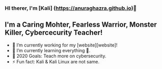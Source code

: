 ### HI therer, I'm [Kali] (https://anuraghazra.github.io)👋

## I'm a Caring Mohter, Fearless Warrior, Monster Killer, Cybercecurity Teacher!
- 🔭 I’m currently working for my [website][website]!
- 🌱 I’m currently learning everything 🤣.
- 🥅 2020 Goals: Teach more on cybersecurity.
- ⚡ Fun fact: Kali & Kali Linux are not same.


